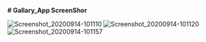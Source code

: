 <B> # Gallary_App ScreenShor </B>

![Screenshot_20200914-101110](https://user-images.githubusercontent.com/55271815/93047151-6db0cb00-f679-11ea-99d6-f64c5f6d19d9.png)  ![Screenshot_20200914-101120](https://user-images.githubusercontent.com/55271815/93047161-75706f80-f679-11ea-8572-bd488b69eaca.png)   ![Screenshot_20200914-101157](https://user-images.githubusercontent.com/55271815/93047168-7903f680-f679-11ea-933d-c7715189a0b2.png)




